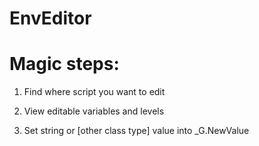 # EnvEditor

# Magic steps:

1. Find where script you want to edit

2. View editable variables and levels

3. Set string or [other class type] value into _G.NewValue
